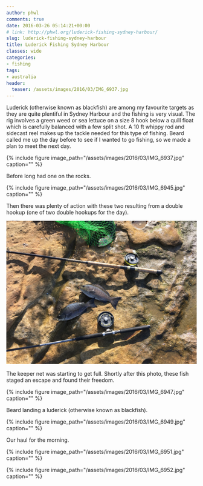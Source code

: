 ```yaml
---
author: phwl
comments: true
date: 2016-03-26 05:14:21+00:00
# link: http://phwl.org/luderick-fishing-sydney-harbour/
slug: luderick-fishing-sydney-harbour
title: Luderick Fishing Sydney Harbour
classes: wide
categories:
- fishing
tags:
- australia
header:
  teaser: /assets/images/2016/03/IMG_6937.jpg
---
```


Luderick (otherwise known as blackfish) are among my favourite targets as they are quite plentiful in Sydney Harbour and the fishing is very visual. The rig involves a green weed or sea lettuce on a size 8 hook below a quill float which is carefully balanced with a few split shot. A 10 ft whippy rod and sidecast reel makes up the tackle needed for this type of fishing. Beard called me up the day before to see if I wanted to go fishing, so we made a plan to meet the next day.

{% include figure image_path="/assets/images/2016/03/IMG_6937.jpg" caption="" %}

<!-- more -->

Before long had one on the rocks.

{% include figure image_path="/assets/images/2016/03/IMG_6945.jpg" caption="" %}

Then there was plenty of action with these two resulting from a double hookup (one of two double hookups for the day).

![IMG_6944](/assets/images/2016/03/IMG_6944.jpg)

The keeper net was starting to get full. Shortly after this photo, these fish staged an escape and found their freedom.

{% include figure image_path="/assets/images/2016/03/IMG_6947.jpg" caption="" %}

Beard landing a luderick (otherwise known as blackfish).

{% include figure image_path="/assets/images/2016/03/IMG_6949.jpg" caption="" %}

Our haul for the morning.

{% include figure image_path="/assets/images/2016/03/IMG_6951.jpg" caption="" %}

{% include figure image_path="/assets/images/2016/03/IMG_6952.jpg" caption="" %}


